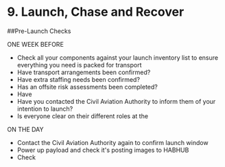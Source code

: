 # 9. Launch, Chase and Recover

##Pre-Launch Checks

ONE WEEK BEFORE

- Check all your components against your launch inventory list to ensure everything you need is packed for transport 
- Have transport arrangements been confirmed?
- Have extra staffing needs been confirmed?
- Has an offsite risk assessments been completed?
- Have
- Have you contacted the Civil Aviation Authority to inform them of your intention to launch?
- Is everyone clear on their different roles at the 

ON THE DAY

- Contact the Civil Aviation Authority again to confirm launch window
- Power up payload and check it's posting images to HABHUB
- Check 
